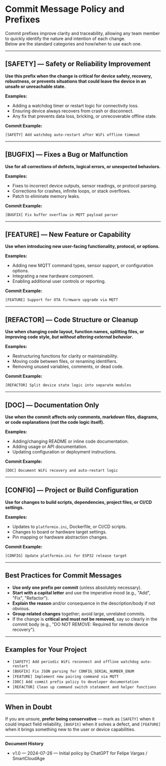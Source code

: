 # Commit Message Policy and Prefixes

Commit prefixes improve clarity and traceability, allowing any team member to quickly identify the nature and intention of each change.  
Below are the standard categories and how/when to use each one.

---

## [SAFETY] — Safety or Reliability Improvement

**Use this prefix when the change is critical for device safety, recovery, robustness, or prevents situations that could leave the device in an unsafe or unreachable state.**

**Examples:**
- Adding a watchdog timer or restart logic for connectivity loss.
- Ensuring device always recovers from crash or disconnect.
- Any fix that prevents data loss, bricking, or unrecoverable offline state.

**Commit Example:**
```
[SAFETY] Add watchdog auto-restart after WiFi offline timeout
```

---

## [BUGFIX] — Fixes a Bug or Malfunction

**Use for all corrections of defects, logical errors, or unexpected behaviors.**

**Examples:**
- Fixes to incorrect device outputs, sensor readings, or protocol parsing.
- Corrections for crashes, infinite loops, or stack overflows.
- Patch to eliminate memory leaks.

**Commit Example:**
```
[BUGFIX] Fix buffer overflow in MQTT payload parser
```

---

## [FEATURE] — New Feature or Capability

**Use when introducing new user-facing functionality, protocol, or options.**

**Examples:**
- Adding new MQTT command types, sensor support, or configuration options.
- Integrating a new hardware component.
- Enabling additional user controls or reporting.

**Commit Example:**
```
[FEATURE] Support for OTA firmware upgrade via MQTT
```

---

## [REFACTOR] — Code Structure or Cleanup

**Use when changing code layout, function names, splitting files, or improving code style, _but without altering external behavior_.**

**Examples:**
- Restructuring functions for clarity or maintainability.
- Moving code between files, or renaming identifiers.
- Removing unused variables, comments, or dead code.

**Commit Example:**
```
[REFACTOR] Split device state logic into separate modules
```

---

## [DOC] — Documentation Only

**Use when the commit affects only comments, markdown files, diagrams, or code explanations (not the code logic itself).**

**Examples:**
- Adding/changing README or inline code documentation.
- Adding usage or API documentation.
- Updating configuration or deployment instructions.

**Commit Example:**
```
[DOC] Document WiFi recovery and auto-restart logic
```

---

## [CONFIG] — Project or Build Configuration

**Use for changes to build scripts, dependencies, project files, or CI/CD settings.**

**Examples:**
- Updates to `platformio.ini`, Dockerfile, or CI/CD scripts.
- Changes to board or hardware target settings.
- Pin mapping or hardware abstraction changes.

**Commit Example:**
```
[CONFIG] Update platformio.ini for ESP32 release target
```

---

## Best Practices for Commit Messages

- **Use only one prefix per commit** (unless absolutely necessary).
- **Start with a capital letter** and use the imperative mood (e.g., "Add", "Fix", "Refactor").
- **Explain the reason** and/or consequence in the description/body if not obvious.
- **Group related changes** together; avoid large, unrelated commits.
- If the change is **critical and must not be removed**, say so clearly in the commit body (e.g., "DO NOT REMOVE: Required for remote device recovery").

---

## Examples for Your Project

- `[SAFETY] Add periodic WiFi reconnect and offline watchdog auto-restart`
- `[BUGFIX] Fix JSON parsing for CONFIG_SERIAL_NUMBER_ENUM`
- `[FEATURE] Implement new pairing command via MQTT`
- `[DOC] Add commit prefix policy to developer documentation`
- `[REFACTOR] Clean up command switch statement and helper functions`

---

## When in Doubt

If you are unsure, **prefer being conservative** — mark as `[SAFETY]` when it could impact field reliability, `[BUGFIX]` when it solves a defect, and `[FEATURE]` when it brings something new to the user or device capabilities.

---

**Document History**
- v1.0 — 2024-07-26 — Initial policy by ChatGPT for Felipe Vargas / SmartCloudAge
